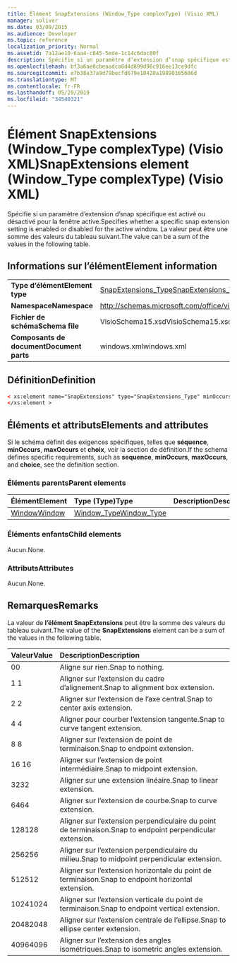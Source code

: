 ```yaml
---
title: Élément SnapExtensions (Window_Type complexType) (Visio XML)
manager: soliver
ms.date: 03/09/2015
ms.audience: Developer
ms.topic: reference
localization_priority: Normal
ms.assetid: 7a12ae10-6aa4-c845-5ede-1c14c6dac80f
description: Spécifie si un paramètre d’extension d’snap spécifique est activé ou désactivé pour la fenêtre active. La valeur peut être une somme des valeurs du tableau suivant.
ms.openlocfilehash: bf3a6ae8cbeaadca8d4d899d96c916ee13ce9dfc
ms.sourcegitcommit: e7b38e37a9d79becfd679e10420a19890165606d
ms.translationtype: MT
ms.contentlocale: fr-FR
ms.lasthandoff: 05/29/2019
ms.locfileid: "34540321"
---
```

# <a name="snapextensions-element-window_type-complextype-visio-xml"></a><span data-ttu-id="f9fb0-104">Élément SnapExtensions (Window_Type complexType) (Visio XML)</span><span class="sxs-lookup"><span data-stu-id="f9fb0-104">SnapExtensions element (Window_Type complexType) (Visio XML)</span></span>

<span data-ttu-id="f9fb0-105">Spécifie si un paramètre d’extension d’snap spécifique est activé ou désactivé pour la fenêtre active.</span><span class="sxs-lookup"><span data-stu-id="f9fb0-105">Specifies whether a specific snap extension setting is enabled or disabled for the active window.</span></span> <span data-ttu-id="f9fb0-106">La valeur peut être une somme des valeurs du tableau suivant.</span><span class="sxs-lookup"><span data-stu-id="f9fb0-106">The value can be a sum of the values in the following table.</span></span>
  
## <a name="element-information"></a><span data-ttu-id="f9fb0-107">Informations sur l’élément</span><span class="sxs-lookup"><span data-stu-id="f9fb0-107">Element information</span></span>

|||
|:-----|:-----|
|<span data-ttu-id="f9fb0-108">**Type d’élément**</span><span class="sxs-lookup"><span data-stu-id="f9fb0-108">**Element type**</span></span> <br/> |[<span data-ttu-id="f9fb0-109">SnapExtensions_Type</span><span class="sxs-lookup"><span data-stu-id="f9fb0-109">SnapExtensions_Type</span></span>](snapextensions_type-complextypevisio-xml.md) <br/> |
|<span data-ttu-id="f9fb0-110">**Namespace**</span><span class="sxs-lookup"><span data-stu-id="f9fb0-110">**Namespace**</span></span> <br/> |http://schemas.microsoft.com/office/visio/2012/main  <br/> |
|<span data-ttu-id="f9fb0-111">**Fichier de schéma**</span><span class="sxs-lookup"><span data-stu-id="f9fb0-111">**Schema file**</span></span> <br/> |<span data-ttu-id="f9fb0-112">VisioSchema15.xsd</span><span class="sxs-lookup"><span data-stu-id="f9fb0-112">VisioSchema15.xsd</span></span>  <br/> |
|<span data-ttu-id="f9fb0-113">**Composants de document**</span><span class="sxs-lookup"><span data-stu-id="f9fb0-113">**Document parts**</span></span> <br/> |<span data-ttu-id="f9fb0-114">windows.xml</span><span class="sxs-lookup"><span data-stu-id="f9fb0-114">windows.xml</span></span>  <br/> |
   
## <a name="definition"></a><span data-ttu-id="f9fb0-115">Définition</span><span class="sxs-lookup"><span data-stu-id="f9fb0-115">Definition</span></span>

```XML
< xs:element name="SnapExtensions" type="SnapExtensions_Type" minOccurs="0" maxOccurs="1" >
</xs:element >
```

## <a name="elements-and-attributes"></a><span data-ttu-id="f9fb0-116">Éléments et attributs</span><span class="sxs-lookup"><span data-stu-id="f9fb0-116">Elements and attributes</span></span>

<span data-ttu-id="f9fb0-117">Si le schéma définit des exigences spécifiques, telles que **séquence**, **minOccurs**, **maxOccurs** et **choix**, voir la section de définition.</span><span class="sxs-lookup"><span data-stu-id="f9fb0-117">If the schema defines specific requirements, such as **sequence**, **minOccurs**, **maxOccurs**, and **choice**, see the definition section.</span></span> 
  
### <a name="parent-elements"></a><span data-ttu-id="f9fb0-118">Éléments parents</span><span class="sxs-lookup"><span data-stu-id="f9fb0-118">Parent elements</span></span>

|<span data-ttu-id="f9fb0-119">**Élément**</span><span class="sxs-lookup"><span data-stu-id="f9fb0-119">**Element**</span></span>|<span data-ttu-id="f9fb0-120">**Type (Type)**</span><span class="sxs-lookup"><span data-stu-id="f9fb0-120">**Type**</span></span>|<span data-ttu-id="f9fb0-121">**Description**</span><span class="sxs-lookup"><span data-stu-id="f9fb0-121">**Description**</span></span>|
|:-----|:-----|:-----|
|[<span data-ttu-id="f9fb0-122">Window</span><span class="sxs-lookup"><span data-stu-id="f9fb0-122">Window</span></span>](window-element-windows_type-complextypevisio-xml.md) <br/> |[<span data-ttu-id="f9fb0-123">Window_Type</span><span class="sxs-lookup"><span data-stu-id="f9fb0-123">Window_Type</span></span>](window_type-complextypevisio-xml.md) <br/> ||
   
### <a name="child-elements"></a><span data-ttu-id="f9fb0-124">Éléments enfants</span><span class="sxs-lookup"><span data-stu-id="f9fb0-124">Child elements</span></span>

<span data-ttu-id="f9fb0-125">Aucun.</span><span class="sxs-lookup"><span data-stu-id="f9fb0-125">None.</span></span>
  
### <a name="attributes"></a><span data-ttu-id="f9fb0-126">Attributs</span><span class="sxs-lookup"><span data-stu-id="f9fb0-126">Attributes</span></span>

<span data-ttu-id="f9fb0-127">Aucun.</span><span class="sxs-lookup"><span data-stu-id="f9fb0-127">None.</span></span>
  
## <a name="remarks"></a><span data-ttu-id="f9fb0-128">Remarques</span><span class="sxs-lookup"><span data-stu-id="f9fb0-128">Remarks</span></span>

<span data-ttu-id="f9fb0-129">La valeur de **l’élément SnapExtensions** peut être la somme des valeurs du tableau suivant.</span><span class="sxs-lookup"><span data-stu-id="f9fb0-129">The value of the **SnapExtensions** element can be a sum of the values in the following table.</span></span> 
  
|<span data-ttu-id="f9fb0-130">**Valeur**</span><span class="sxs-lookup"><span data-stu-id="f9fb0-130">**Value**</span></span>|<span data-ttu-id="f9fb0-131">**Description**</span><span class="sxs-lookup"><span data-stu-id="f9fb0-131">**Description**</span></span>|
|:-----|:-----|
|<span data-ttu-id="f9fb0-132">0</span><span class="sxs-lookup"><span data-stu-id="f9fb0-132">0</span></span>  <br/> |<span data-ttu-id="f9fb0-133">Aligne sur rien.</span><span class="sxs-lookup"><span data-stu-id="f9fb0-133">Snap to nothing.</span></span>  <br/> |
|<span data-ttu-id="f9fb0-134">1 </span><span class="sxs-lookup"><span data-stu-id="f9fb0-134">1</span></span>  <br/> |<span data-ttu-id="f9fb0-135">Aligner sur l’extension du cadre d’alignement.</span><span class="sxs-lookup"><span data-stu-id="f9fb0-135">Snap to alignment box extension.</span></span>  <br/> |
|<span data-ttu-id="f9fb0-136">2 </span><span class="sxs-lookup"><span data-stu-id="f9fb0-136">2</span></span>  <br/> |<span data-ttu-id="f9fb0-137">Aligner sur l’extension de l’axe central.</span><span class="sxs-lookup"><span data-stu-id="f9fb0-137">Snap to center axis extension.</span></span>  <br/> |
|<span data-ttu-id="f9fb0-138">4 </span><span class="sxs-lookup"><span data-stu-id="f9fb0-138">4</span></span>  <br/> |<span data-ttu-id="f9fb0-139">Aligner pour courber l’extension tangente.</span><span class="sxs-lookup"><span data-stu-id="f9fb0-139">Snap to curve tangent extension.</span></span>  <br/> |
|<span data-ttu-id="f9fb0-140">8 </span><span class="sxs-lookup"><span data-stu-id="f9fb0-140">8</span></span>  <br/> |<span data-ttu-id="f9fb0-141">Aligner sur l’extension de point de terminaison.</span><span class="sxs-lookup"><span data-stu-id="f9fb0-141">Snap to endpoint extension.</span></span>  <br/> |
|<span data-ttu-id="f9fb0-142">16 </span><span class="sxs-lookup"><span data-stu-id="f9fb0-142">16</span></span>  <br/> |<span data-ttu-id="f9fb0-143">Aligner sur l’extension de point intermédiaire.</span><span class="sxs-lookup"><span data-stu-id="f9fb0-143">Snap to midpoint extension.</span></span>  <br/> |
|<span data-ttu-id="f9fb0-144">32</span><span class="sxs-lookup"><span data-stu-id="f9fb0-144">32</span></span>  <br/> |<span data-ttu-id="f9fb0-145">Aligner sur une extension linéaire.</span><span class="sxs-lookup"><span data-stu-id="f9fb0-145">Snap to linear extension.</span></span>  <br/> |
|<span data-ttu-id="f9fb0-146">64</span><span class="sxs-lookup"><span data-stu-id="f9fb0-146">64</span></span>  <br/> |<span data-ttu-id="f9fb0-147">Aligner sur l’extension de courbe.</span><span class="sxs-lookup"><span data-stu-id="f9fb0-147">Snap to curve extension.</span></span>  <br/> |
|<span data-ttu-id="f9fb0-148">128</span><span class="sxs-lookup"><span data-stu-id="f9fb0-148">128</span></span>  <br/> |<span data-ttu-id="f9fb0-149">Aligner sur l’extension perpendiculaire du point de terminaison.</span><span class="sxs-lookup"><span data-stu-id="f9fb0-149">Snap to endpoint perpendicular extension.</span></span>  <br/> |
|<span data-ttu-id="f9fb0-150">256</span><span class="sxs-lookup"><span data-stu-id="f9fb0-150">256</span></span>  <br/> |<span data-ttu-id="f9fb0-151">Aligner sur l’extension perpendiculaire du milieu.</span><span class="sxs-lookup"><span data-stu-id="f9fb0-151">Snap to midpoint perpendicular extension.</span></span>  <br/> |
|<span data-ttu-id="f9fb0-152">512</span><span class="sxs-lookup"><span data-stu-id="f9fb0-152">512</span></span>  <br/> |<span data-ttu-id="f9fb0-153">Aligner sur l’extension horizontale du point de terminaison.</span><span class="sxs-lookup"><span data-stu-id="f9fb0-153">Snap to endpoint horizontal extension.</span></span>  <br/> |
|<span data-ttu-id="f9fb0-154">1024</span><span class="sxs-lookup"><span data-stu-id="f9fb0-154">1024</span></span>  <br/> |<span data-ttu-id="f9fb0-155">Aligner sur l’extension verticale du point de terminaison.</span><span class="sxs-lookup"><span data-stu-id="f9fb0-155">Snap to endpoint vertical extension.</span></span>  <br/> |
|<span data-ttu-id="f9fb0-156">2048</span><span class="sxs-lookup"><span data-stu-id="f9fb0-156">2048</span></span>  <br/> |<span data-ttu-id="f9fb0-157">Aligner sur l’extension centrale de l’ellipse.</span><span class="sxs-lookup"><span data-stu-id="f9fb0-157">Snap to ellipse center extension.</span></span>  <br/> |
|<span data-ttu-id="f9fb0-158">4096</span><span class="sxs-lookup"><span data-stu-id="f9fb0-158">4096</span></span>  <br/> |<span data-ttu-id="f9fb0-159">Aligner sur l’extension des angles isométriques.</span><span class="sxs-lookup"><span data-stu-id="f9fb0-159">Snap to isometric angles extension.</span></span>  <br/> |
   

